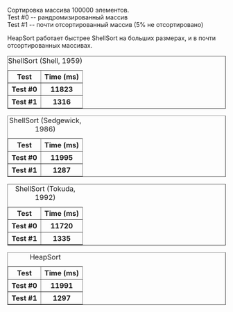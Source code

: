 Сортировка массива 100000 элементов.<br>
Test #0 -- рандромизированный массив<br>
Test #1 -- почти отсортированный массив (5% не отсортировано)<br>

HeapSort работает быстрее ShellSort на больших размерах, и в почти отсортированных массивах.

<table border="1">
<caption>ShellSort (Shell, 1959)</caption>
<tr><th>Test</th><th>Time (ms)</th></tr>
<tr><th>Test #0</th><th>11823</th></tr>
<tr><th>Test #1</th><th>1316</th></tr>
</table>
<table border="1">
<caption>ShellSort (Sedgewick, 1986)</caption>
<tr><th>Test</th><th>Time (ms)</th></tr>
<tr><th>Test #0</th><th>11995</th></tr>
<tr><th>Test #1</th><th>1287</th></tr>
</table>
<table border="1">
<caption>ShellSort (Tokuda, 1992)</caption>
<tr><th>Test</th><th>Time (ms)</th></tr>
<tr><th>Test #0</th><th>11720</th></tr>
<tr><th>Test #1</th><th>1335</th></tr>
</table>
<table border="1">
<caption>HeapSort</caption>
<tr><th>Test</th><th>Time (ms)</th></tr>
<tr><th>Test #0</th><th>11991</th></tr>
<tr><th>Test #1</th><th>1297</th></tr>
</table>

